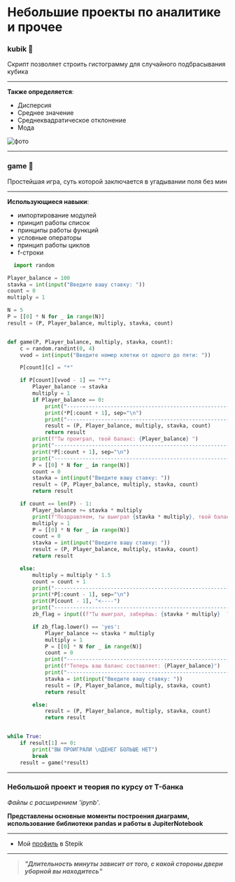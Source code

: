 # Небольшие проекты по аналитике и прочее

### kubik 🎲
Скрипт позволяет строить гистограмму для случайного подбрасывания кубика
____
**Также определяется**:
+ Дисперсия
+ Среднее значение
+ Среднеквадратическое отклонение
+ Мода

![фото](python_5mW3v4FWWU-1.png)
____

### game 👾
Простейшая игра, суть которой заключается в угадывании поля без мин
____
**Использующиеся навыки**:
+ импортирование модулей
+ принцип работы список
+ принципы работы функций
+ условные операторы
+ принцип работы циклов
+ f-строки
  
```python
  import random

Player_balance = 100
stavka = int(input("Введите вашу ставку: "))
count = 0
multiply = 1

N = 5
P = [[0] * N for _ in range(N)]
result = (P, Player_balance, multiply, stavka, count)


def game(P, Player_balance, multiply, stavka, count):
    c = random.randint(0, 4)
    vvod = int(input("Введите номер клетки от одного до пяти: "))

    P[count][c] = "*"

    if P[count][vvod - 1] == "*":
        Player_balance -= stavka
        multiply = 1
        if Player_balance == 0:
            print("--------------------------------------------------------")
            print(*P[:count + 1], sep="\n")
            print("--------------------------------------------------------")
            result = (P, Player_balance, multiply, stavka, count)
            return result
        print(f"Ты проиграл, твой баланс: {Player_balance} ")
        print("--------------------------------------------------------")
        print(*P[:count + 1], sep="\n")
        print("--------------------------------------------------------")
        P = [[0] * N for _ in range(N)]
        count = 0
        stavka = int(input("Введите вашу ставку: "))
        result = (P, Player_balance, multiply, stavka, count)
        return result

    if count == len(P) - 1:
        Player_balance += stavka * multiply
        print(f"Поздравляем, ты выиграл {stavka * multiply}, твой баланс составляет: {Player_balance} ")
        multiply = 1
        P = [[0] * N for _ in range(N)]
        count = 0
        stavka = int(input("Введите вашу ставку: "))
        result = (P, Player_balance, multiply, stavka, count)
        return result

    else:
        multiply = multiply * 1.5
        count = count + 1
        print("--------------------------------------------------------")
        print(*P[:count - 1], sep="\n")
        print(P[count - 1], "<----")
        print("--------------------------------------------------------")
        zb_flag = input((f"Ты выиграл, заберёшь: {stavka * multiply}  ?\n Ваш ответ:"))

        if zb_flag.lower() == 'yes':
            Player_balance += stavka * multiply
            multiply = 1
            P = [[0] * N for _ in range(N)]
            count = 0
            print("--------------------------------------------------------")
            print(f"Теперь ваш баланс составляет: {Player_balance}")
            print("--------------------------------------------------------")
            stavka = int(input("Введите вашу ставку: "))
            result = (P, Player_balance, multiply, stavka, count)
            return result

        else:
            result = (P, Player_balance, multiply, stavka, count)
            return result


while True:
    if result[1] == 0:
        print("ВЫ ПРОИГРАЛИ \nДЕНЕГ БОЛЬШЕ НЕТ")
        break
    result = game(*result)
  ```

____

### Небольшой проект и теория по курсу от T-банка
*Файлы с расширением 'ipynb'*.

**Представлены основные моменты построения диаграмм, использование библиотеки pandas и работы в JupiterNotebook**
___

+ Мой [профиль](https://stepik.org/users/930493503/profile) в Stepik
___


  > ***"Длительность минуты зависит от того, с какой стороны двери уборной вы находитесь"***
